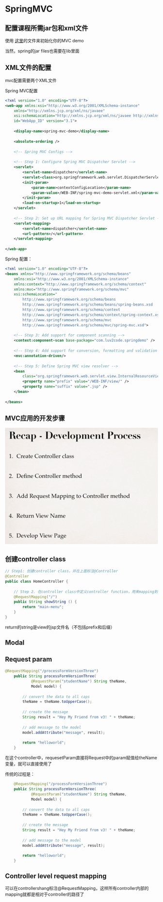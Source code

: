 # SpringMVC

## 配置课程所需jar包和xml文件

使用 [这里](../starterCodes/solution-code-spring-mvc-config-files/spring-mvc/starter-files/spring-mvc-demo/)的文件来初始化你的MVC demo

当然，spring的jar files也需要在lib里面

## XML文件的配置

mvc配置需要两个XML文件


Spring MVC配置
``` xml
<?xml version="1.0" encoding="UTF-8"?>
<web-app xmlns:xsi="http://www.w3.org/2001/XMLSchema-instance"
	xmlns="http://xmlns.jcp.org/xml/ns/javaee"
	xsi:schemaLocation="http://xmlns.jcp.org/xml/ns/javaee http://xmlns.jcp.org/xml/ns/javaee/web-app_3_1.xsd"
	id="WebApp_ID" version="3.1">

	<display-name>spring-mvc-demo</display-name>

	<absolute-ordering />

	<!-- Spring MVC Configs -->

	<!-- Step 1: Configure Spring MVC Dispatcher Servlet -->
	<servlet>
		<servlet-name>dispatcher</servlet-name>
		<servlet-class>org.springframework.web.servlet.DispatcherServlet</servlet-class>
		<init-param>
			<param-name>contextConfigLocation</param-name>
			<param-value>/WEB-INF/spring-mvc-demo-servlet.xml</param-value>
		</init-param>
		<load-on-startup>1</load-on-startup>
	</servlet>

	<!-- Step 2: Set up URL mapping for Spring MVC Dispatcher Servlet -->
	<servlet-mapping>
		<servlet-name>dispatcher</servlet-name>
		<url-pattern>/</url-pattern>
	</servlet-mapping>
	
</web-app>
```

Spring 配置：
``` xml
<?xml version="1.0" encoding="UTF-8"?>
<beans xmlns="http://www.springframework.org/schema/beans"
	xmlns:xsi="http://www.w3.org/2001/XMLSchema-instance" 
	xmlns:context="http://www.springframework.org/schema/context"
	xmlns:mvc="http://www.springframework.org/schema/mvc"
	xsi:schemaLocation="
		http://www.springframework.org/schema/beans
    	http://www.springframework.org/schema/beans/spring-beans.xsd
    	http://www.springframework.org/schema/context
    	http://www.springframework.org/schema/context/spring-context.xsd
    	http://www.springframework.org/schema/mvc
        http://www.springframework.org/schema/mvc/spring-mvc.xsd">

	<!-- Step 3: Add support for component scanning -->
	<context:component-scan base-package="com.luv2code.springdemo" />

	<!-- Step 4: Add support for conversion, formatting and validation support -->
	<mvc:annotation-driven/>

	<!-- Step 5: Define Spring MVC view resolver -->
	<bean
		class="org.springframework.web.servlet.view.InternalResourceViewResolver">
		<property name="prefix" value="/WEB-INF/view/" />
		<property name="suffix" value=".jsp" />
	</bean>

</beans>

```

## MVC应用的开发步骤

![picture 1](/images/4cce9f51f09061ffb80641ca73c3060e0716ce6f6b559be2130ee6e8812706fa.png)  

## 创建controller class

``` java
// Step1: 创建controller class，并在上面标注@Controller
@Controller
public class HomeController {
	
    // Step 2. 在controller class中定义controller function，用来mapping到不同的path上
	@RequestMapping("/")
	public String showString () {
		return "main-menu";
	}
}
```

return的string是view的jsp文件名（不包括prefix和后缀）


## Modal

## Request param

``` java
@RequestMapping("/processFormVersionThree")	
	public String processFormVersionThree(
			@RequestParam("studentName") String theName, 
			Model model) {
				
		// convert the data to all caps
		theName = theName.toUpperCase();
		
		// create the message
		String result = "Hey My Friend from v3! " + theName;
		
		// add message to the model
		model.addAttribute("message", result);
				
		return "helloworld";
	}
```
在这个controller中，requesetParam直接将Request中的param赋值给theName变量，就可以直接使用了

传统的过程是：

``` java
	@RequestMapping("/processFormVersionThree")	
	public String processFormVersionThree(
			@RequestParam("studentName") String theName, 
			Model model) {
				
		// convert the data to all caps
		theName = theName.toUpperCase();
		
		// create the message
		String result = "Hey My Friend from v3! " + theName;
		
		// add message to the model
		model.addAttribute("message", result);
				
		return "helloworld";
	}	
```

## Controller level request mapping

可以在controllershang标注@RequestMapping，这样所有controller内部的mapping就都是相对于controller的路径了